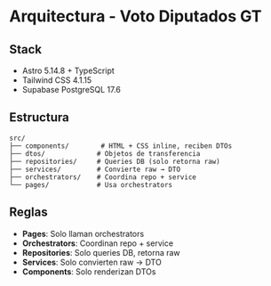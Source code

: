 # Arquitectura - Voto Diputados GT

## Stack
- Astro 5.14.8 + TypeScript
- Tailwind CSS 4.1.15
- Supabase PostgreSQL 17.6

## Estructura

```
src/
├── components/        # HTML + CSS inline, reciben DTOs
├── dtos/             # Objetos de transferencia
├── repositories/     # Queries DB (solo retorna raw)
├── services/         # Convierte raw → DTO
├── orchestrators/    # Coordina repo + service
└── pages/            # Usa orchestrators
```

## Reglas
- **Pages**: Solo llaman orchestrators
- **Orchestrators**: Coordinan repo + service
- **Repositories**: Solo queries DB, retorna raw
- **Services**: Solo convierten raw → DTO
- **Components**: Solo renderizan DTOs
